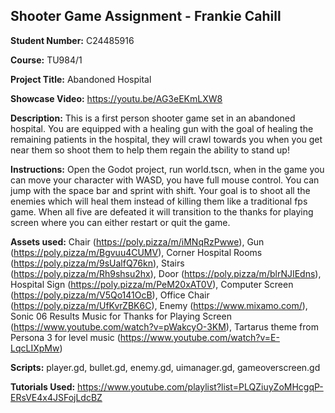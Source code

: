 ## Shooter Game Assignment - Frankie Cahill
**Student Number:** C24485916

**Course:** TU984/1

**Project Title:** Abandoned Hospital

**Showcase Video:** https://youtu.be/AG3eEKmLXW8

**Description:** This is a first person shooter game set in an abandoned hospital. You are equipped with a healing gun with the goal of healing the remaining patients in the hospital, they will crawl towards you when you get near them so shoot them to help them regain the ability to stand up! 

**Instructions:** Open the Godot project, run world.tscn, when in the game you can move your character with WASD, you have full mouse control. You can jump with the space bar and sprint with shift. Your goal is to shoot all the enemies which will heal them instead of killing them like a traditional fps game. When all five are defeated it will transition to the thanks for playing screen where you can either restart or quit the game.

**Assets used:** Chair  (https://poly.pizza/m/iMNqRzPwwe), Gun (https://poly.pizza/m/Bgvuu4CUMV), Corner Hospital Rooms (https://poly.pizza/m/9sUalfQ76kn), Stairs (https://poly.pizza/m/Rh9shsu2hx), Door (https://poly.pizza/m/blrNJIEdns), Hospital Sign (https://poly.pizza/m/PeM20xAT0V), Computer Screen (https://poly.pizza/m/V5Qo141OcB), Office Chair (https://poly.pizza/m/UfKvrZBK6C), Enemy (https://www.mixamo.com/), Sonic 06 Results Music for Thanks for Playing Screen (https://www.youtube.com/watch?v=pWakcyO-3KM), Tartarus theme from Persona 3 for level music (https://www.youtube.com/watch?v=E-LqcLIXpMw)

**Scripts:** player.gd, bullet.gd, enemy.gd, uimanager.gd, gameoverscreen.gd

**Tutorials Used:** https://www.youtube.com/playlist?list=PLQZiuyZoMHcgqP-ERsVE4x4JSFojLdcBZ
